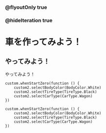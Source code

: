 ### @flyoutOnly true
### @hideIteration true

# 車を作ってみよう！

## やってみよう！

やってみよう！

```ghost
custom.whenStartZero(function () {
    custom2.selectBodyColor(BodyColor.White)
    custom2.selectTireType(TireType.Black)
    custom2.selectCarType(CarType.Wagon)
})
```

```template
custom.whenStartZero(function () {
    custom2.selectBodyColor(BodyColor.White)
    custom2.selectTireType(TireType.Black)
    custom2.selectCarType(CarType.Wagon)
})
```